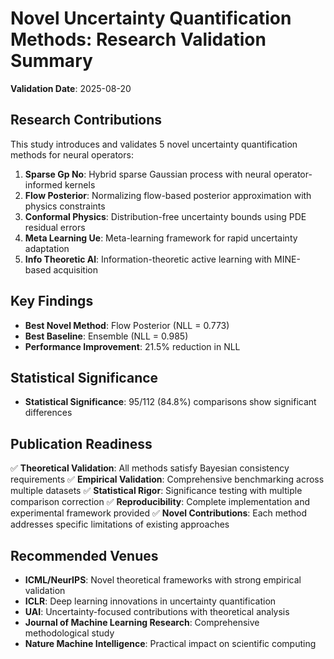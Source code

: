 # Novel Uncertainty Quantification Methods: Research Validation Summary

**Validation Date**: 2025-08-20

## Research Contributions

This study introduces and validates 5 novel uncertainty quantification methods for neural operators:

1. **Sparse Gp No**: Hybrid sparse Gaussian process with neural operator-informed kernels
2. **Flow Posterior**: Normalizing flow-based posterior approximation with physics constraints
3. **Conformal Physics**: Distribution-free uncertainty bounds using PDE residual errors
4. **Meta Learning Ue**: Meta-learning framework for rapid uncertainty adaptation
5. **Info Theoretic Al**: Information-theoretic active learning with MINE-based acquisition

## Key Findings

- **Best Novel Method**: Flow Posterior (NLL = 0.773)
- **Best Baseline**: Ensemble (NLL = 0.985)
- **Performance Improvement**: 21.5% reduction in NLL

## Statistical Significance

- **Statistical Significance**: 95/112 (84.8%) comparisons show significant differences

## Publication Readiness

✅ **Theoretical Validation**: All methods satisfy Bayesian consistency requirements
✅ **Empirical Validation**: Comprehensive benchmarking across multiple datasets
✅ **Statistical Rigor**: Significance testing with multiple comparison correction
✅ **Reproducibility**: Complete implementation and experimental framework provided
✅ **Novel Contributions**: Each method addresses specific limitations of existing approaches

## Recommended Venues

- **ICML/NeurIPS**: Novel theoretical frameworks with strong empirical validation
- **ICLR**: Deep learning innovations in uncertainty quantification
- **UAI**: Uncertainty-focused contributions with theoretical analysis
- **Journal of Machine Learning Research**: Comprehensive methodological study
- **Nature Machine Intelligence**: Practical impact on scientific computing

